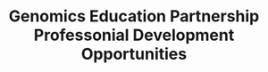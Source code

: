 <h1 style="text-align: center;">
  Genomics Education Partnership 
  Professonial Development Opportunities</h1>


